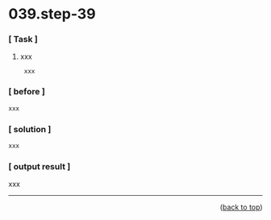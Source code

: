 <a name="topage"></a>

# 039.step-39

### [ Task ]
  1. xxx

     ```
      xxx
     ```

### [ before ]

```sh
xxx
```

### [ solution ]

```sh
xxx
```

### [ output result ]

xxx

-----


<p align="right">(<a href="#topage">back to top</a>)</p>
<br/>
<br/>
